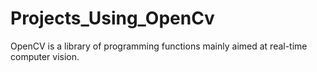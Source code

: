 # Projects_Using_OpenCv 
  
  OpenCV is a library of programming functions mainly aimed at real-time computer vision.
 
 
